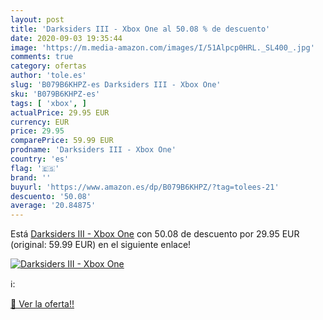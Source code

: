 ```yaml
---
layout: post
title: 'Darksiders III - Xbox One al 50.08 % de descuento'
date: 2020-09-03 19:35:44
image: 'https://m.media-amazon.com/images/I/51Alpcp0HRL._SL400_.jpg'
comments: true
category: ofertas
author: 'tole.es'
slug: 'B079B6KHPZ-es Darksiders III - Xbox One'
sku: 'B079B6KHPZ-es'
tags: [ 'xbox', ]
actualPrice: 29.95 EUR
currency: EUR
price: 29.95
comparePrice: 59.99 EUR
prodname: 'Darksiders III - Xbox One'
country: 'es'
flag: '🇪🇸'
brand: ''
buyurl: 'https://www.amazon.es/dp/B079B6KHPZ/?tag=tolees-21'
descuento: '50.08'
average: '20.84875'
---
```


Está [Darksiders III - Xbox One](https://www.amazon.es/dp/B079B6KHPZ/?tag=tolees-21) con 50.08 de descuento por 29.95 EUR (original: 59.99 EUR) en el siguiente enlace!

[![Darksiders III - Xbox One](https://m.media-amazon.com/images/I/51Alpcp0HRL._SL400_.jpg)](https://www.amazon.es/dp/B079B6KHPZ/?tag=tolees-21)

ℹ️:


[🛒 Ver la oferta!!](https://www.amazon.es/dp/B079B6KHPZ/?tag=tolees-21)

